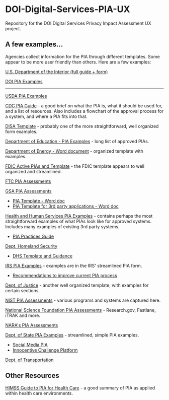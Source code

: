 # DOI-Digital-Services-PIA-UX
Repository for the DOI Digital Services Privacy Impact Assessment UX project.

## A few examples...
Agencies collect information for the PIA through different templates.  Some appear to be more user friendly than others.  Here are a few examples:

[U.S. Department of the Interior (full guide + form)](https://www.doi.gov/sites/doi.gov/files/migrated/ocio/information_assurance/privacy/upload/DOI-PIA-Guide-09-30-2014.pdf)

[DOI PIA Examples](https://www.doi.gov/privacy/pia)

---

[USDA PIA Examples](http://www.usda.gov/wps/portal/usda/usdahome?navid=PRIVACY_POLICY_ES)

[CDC PIA Guide](http://www2.cdc.gov/cdcup/library/process_guides/doc/CDC_UP_Process_Guide_PIA.doc) - a good brief on what the PIA is, what it should be used for, and a list of resources.  Also includes a flowchart of the approval process for a system, and where a PIA fits into that.

[DISA Template](http://www.disa.mil/~/media/Files/DISA/About/Privacy-Office/DD_Form_2930_PIA_Sections_1-2.pdf) - probably one of the more straightforward, well organized form examples.

[Department of Education - PIA Examples](http://www2.ed.gov/notices/pia/index.html) - long list of approved PIAs.

[Department of Energy - Word document](http://energy.gov/management/downloads/privacy-impact-assessment-pia-template-and-guidance) - organized template with examples.

[FDIC Active PIAs and Template](https://www.fdic.gov/about/privacy/assessments.html) - the FDIC template appears to well organized and streamlined.

[FTC PIA Assessments](https://www.ftc.gov/site-information/privacy-policy/privacy-impact-assessments)

[GSA PIA Assessments](http://www.gsa.gov/portal/content/102237)
- [PIA Template - Word doc](http://www.gsa.gov/portal/getMediaData?mediaId=117566)
- [PIA Template for 3rd party applications - Word doc](http://www.gsa.gov/portal/getMediaData?mediaId=117570)

[Health and Human Services PIA Examples](http://www.hhs.gov/pia/) - contains perhaps the most straightforward examples of what PIAs look like for approved systems.  Includes many examples of existing 3rd party systems.
- [PIA Practices Guide](https://www.hhs.gov/ocio/eplc/EPLC%20Archive%20Documents/19%20-%20Privacy%20Impact%20Assessment/eplc_privacy_impact_assessment_practices_guide.pdf)

[Dept. Homeland Security](https://www.dhs.gov/privacy-impact-assessments)
- [DHS Template and Guidance](https://www.dhs.gov/publication/privacy-impact-assessment-guidance)

[IRS PIA Examples](https://www.irs.gov/uac/privacy-impact-assessments-pia) - examples are in the IRS' streamlined PIA form.
- [Recommendations to improve current PIA process](https://www.treasury.gov/tigta/auditreports/2013reports/201320023fr.pdf)

[Dept. of Justice](https://www.justice.gov/opcl/docs/doj-pia-template.pdf) - another well organized template, with examples for certain sections.

[NIST PIA Assessments](https://www.nist.gov/nist-privacy-impact-assessments) - various programs and systems are captured here.

[National Science Foundation PIA Assessments](https://nsf.gov/policies/pia.jsp) - Research.gov, Fastlane, iTRAK and more.

[NARA's PIA Assessments](https://www.archives.gov/privacy/privacy-impact-assessments)

[Dept. of State PIA Examples](https://foia.state.gov/Learn/PIA.aspx) - streamlined, simple PIA examples.
- [Social Media PIA](https://foia.state.gov/_docs/PIA/DepartmentWideSocialMedia.pdf)
- [Innocentive Challenge Platform](https://foia.state.gov/_docs/PIA/Innocentive%20PIA.pdf)

[Dept. of Transportation](https://www.transportation.gov/individuals/privacy/privacy-impact-assessments)

## Other Resources 

[HIMSS Guide to PIA for Health Care](https://www.himss.org/sites/himssorg/files/HIMSSorg/Content/files/D87_HIMSS_PIA_Guide_.pdf) - a good summary of PIA as applied within health care environments.




